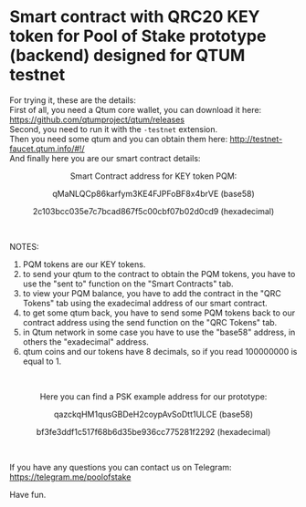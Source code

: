 # Smart contract with QRC20 KEY token for Pool of Stake prototype (backend) designed for QTUM testnet

For trying it, these are the details:
<br>
First of all, you need a Qtum core wallet, you can download it here: https://github.com/qtumproject/qtum/releases
<br>
Second, you need to run it with the `-testnet` extension.
<br>
Then you need some qtum and you can obtain them here: http://testnet-faucet.qtum.info/#!/
<br>
And finally here you are our smart contract details:

<p align="center">Smart Contract address for KEY token PQM:</p>

<p align="center">qMaNLQCp86karfym3KE4FJPFoBF8x4brVE (base58)</p>

<p align="center">2c103bcc035e7c7bcad867f5c00cbf07b02d0cd9 (hexadecimal)</p>

<br>

NOTES:

1) PQM tokens are our KEY tokens.
2) to send your qtum to the contract to obtain the PQM tokens, you have to use the "sent to" function on the "Smart Contracts" tab.
3) to view your PQM balance, you have to add the contract in the "QRC Tokens" tab using the exadecimal address of our smart contract.
4) to get some qtum back, you have to send some PQM tokens back to our contract address using the send function on the "QRC Tokens" tab.
5) in Qtum network in some case you have to use the "base58" address, in others the "exadecimal" address.
6) qtum coins and our tokens have 8 decimals, so if you read 100000000 is equal to 1.

<br>

<p align="center">Here you can find a PSK example address for our prototype:</p>
  
<p align="center">qazckqHM1qusGBDeH2coypAvSoDtt1ULCE (base58)</p>

<p align="center">bf3fe3ddf1c517f68b6d35be936cc775281f2292 (hexadecimal)</p>

<br>

If you have any questions you can contact us on Telegram: https://telegram.me/poolofstake

Have fun.
